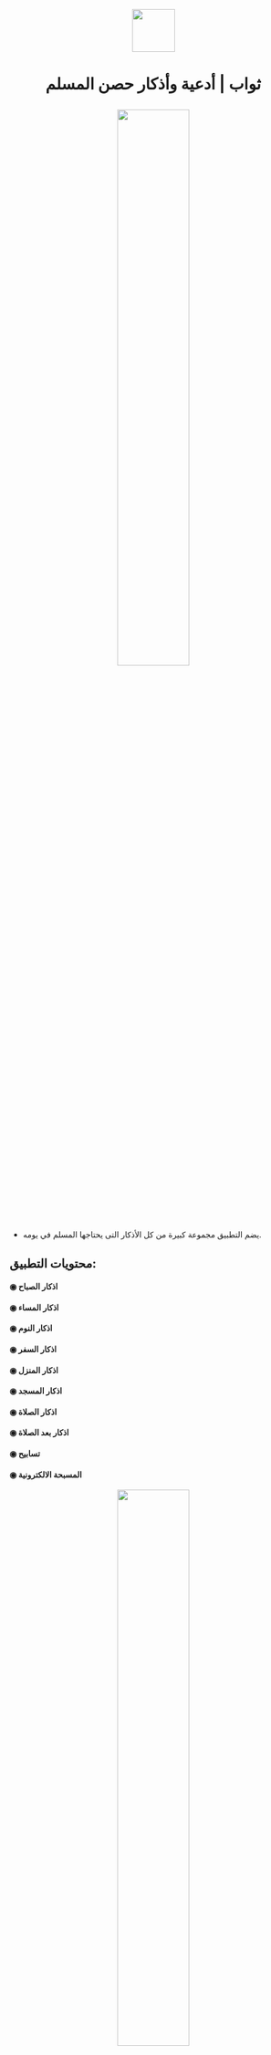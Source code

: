 <p align="center">
  <img src="https://walid-fekry.com/img/thawab/logo.png" width="75" height="75" align=”middle”/>
</p>

<h1><p align="center"> ثواب | أدعية وأذكار حصن المسلم </p></h1>


<p align="center">
  <img src="https://walid-fekry.com/img/thawab/screen_1.png" width="50%" height="50%" align=”middle”>
</p>

- يضم التطبيق مجموعة كبيرة من كل الأذكار التى يحتاجها المسلم في يومه.


## محتويات التطبيق:
#### ◉ اذكار الصباح
#### ◉ اذكار المساء
#### ◉ اذكار النوم
#### ◉ اذكار السفر
#### ◉ اذكار المنزل
#### ◉ اذكار المسجد
#### ◉ اذكار الصلاة
#### ◉ اذكار بعد الصلاة
#### ◉ تسابيح
#### ◉ المسبحة الالكترونية


<p align="center">
  <img src="https://walid-fekry.com/img/thawab/screen_2.png" width="50%" height="50%" align=”middle”>
</p>

#### التطبيق قيد التطوير وسيتم إضافة المزيد من المزايا قريبًا، يمكن للجميع المساعدة في تطوير التطبيق.


## روابط لتحميل التطبيق :
 - [للأندرويد](https://play.google.com/store/apps/details?id=com.App.Thawab) 
 - [للهواوي](https://appgallery.huawei.com/#/app/C102854345) 


# Walid Fekry
